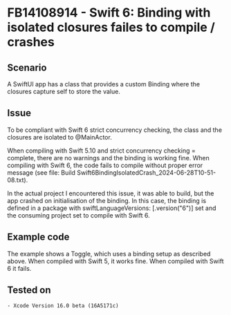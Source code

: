 #  FB14108914 - Swift 6: Binding with isolated closures failes to compile / crashes


## Scenario

A SwiftUI app has a class that provides a custom Binding where the closures capture self to store the value.


## Issue

To be compliant with Swift 6 strict concurrency checking, the class and the closures are isolated to @MainActor.

When compiling with Swift 5.10 and strict concurrency checking = complete, there are no warnings and the binding is working fine.
When compiling with Swift 6, the code fails to compile without proper error message (see file: Build Swift6BindingIsolatedCrash_2024-06-28T10-51-08.txt).

In the actual project I encountered this issue, it was able to build, but the app crashed on initialisation of the binding. In this case, the binding is defined in a package with swiftLanguageVersions: [.version("6")] set and the consuming project set to compile with Swift 6.

	
## Example code

The example shows a Toggle, which uses a binding setup as described above. When compiled with Swift 5, it works fine. When compiled with Swift 6 it fails.


## Tested on

	- Xcode Version 16.0 beta (16A5171c)

